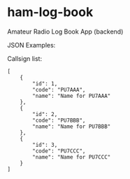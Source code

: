 # ham-log-book
Amateur Radio Log Book App (backend)

JSON Examples:

Callsign list:
```
[
    {
        "id": 1,
        "code": "PU7AAA",
        "name": "Name for PU7AAA"
    },
    {
        "id": 2,
        "code": "PU7BBB",
        "name": "Name for PU7BBB"
    },
    {
        "id": 3,
        "code": "PU7CCC",
        "name": "Name for PU7CCC"
    }
]
```
